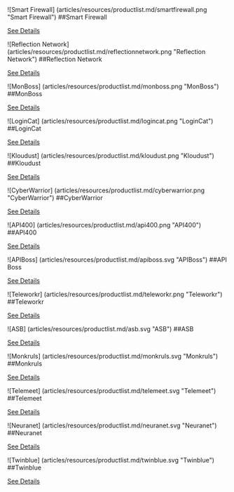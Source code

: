 <div class="resource-container" markdown="1">

<div class="product-box" markdown="1">
![Smart Firewall] (articles/resources/productlist.md/smartfirewall.png "Smart Firewall")
##Smart Firewall


[See Details]({{#makeLink}}./resource.html?article_path=resources/resourcematerial/smartfirewall.md&menu_path=/{{/makeLink}})
</div>

<div class="product-box" markdown="1">
![Reflection Network] (articles/resources/productlist.md/reflectionnetwork.png "Reflection Network")
##Reflection Network


[See Details]({{#makeLink}}./resource.html?article_path=resources/resourcematerial/reflectionnetwork.md&menu_path=/{{/makeLink}})
</div>

<div class="product-box" markdown="1">
![MonBoss] (articles/resources/productlist.md/monboss.png "MonBoss")
##MonBoss


[See Details]({{#makeLink}}./resource.html?article_path=resources/resourcematerial/monboss.md&menu_path=/{{/makeLink}})
</div>

<div class="product-box" markdown="1">
![LoginCat] (articles/resources/productlist.md/logincat.png "LoginCat")
##LoginCat


[See Details]({{#makeLink}}./resource.html?article_path=resources/resourcematerial/logincat.md&menu_path=/{{/makeLink}})
</div>

<div class="product-box" markdown="1">
![Kloudust] (articles/resources/productlist.md/kloudust.png "Kloudust")
##Kloudust


[See Details]({{#makeLink}}./resource.html?article_path=resources/resourcematerial/kloudust.md&menu_path=/{{/makeLink}})
</div>

<div class="product-box" markdown="1">
![CyberWarrior] (articles/resources/productlist.md/cyberwarrior.png "CyberWarrior")
##CyberWarrior


[See Details]({{#makeLink}}./resource.html?article_path=resources/resourcematerial/cyberwarrior.md&menu_path=/{{/makeLink}})
</div>

<div class="product-box" markdown="1">
![API400] (articles/resources/productlist.md/api400.png "API400")
##API400


[See Details]({{#makeLink}}./resource.html?article_path=resources/resourcematerial/api400.md&menu_path=/{{/makeLink}})
</div>

<div class="product-box" markdown="1">
![APIBoss] (articles/resources/productlist.md/apiboss.svg "APIBoss")
##API Boss



[See Details]({{#makeLink}}./resource.html?article_path=resources/resourcematerial/apiboss.md&menu_path=/{{/makeLink}})
</div>


<div class="product-box" markdown="1">
![Teleworkr] (articles/resources/productlist.md/teleworkr.png "Teleworkr")
##Teleworkr


[See Details]({{#makeLink}}./resource.html?article_path=resources/resourcematerial/teleworkr.md&menu_path=/{{/makeLink}})
</div>

<div class="product-box" markdown="1">
![ASB] (articles/resources/productlist.md/asb.svg "ASB")
##ASB


[See Details]({{#makeLink}}./resource.html?article_path=resources/resourcematerial/asb.md&menu_path=/{{/makeLink}})
</div>

<div class="product-box" markdown="1">
![Monkruls] (articles/resources/productlist.md/monkruls.svg "Monkruls")
##Monkruls


[See Details]({{#makeLink}}./resource.html?article_path=resources/resourcematerial/monkruls.md&menu_path=/{{/makeLink}})
</div>

<div class="product-box" markdown="1">
![Telemeet] (articles/resources/productlist.md/telemeet.svg "Telemeet")
##Telemeet


[See Details]({{#makeLink}}./resource.html?article_path=resources/resourcematerial/telemeet.md&menu_path=/{{/makeLink}})
</div>

<div class="product-box" style="flex-basis: calc(33% - 40px); flex-grow: 0" markdown="1">
![Neuranet] (articles/resources/productlist.md/neuranet.svg "Neuranet")
##Neuranet


[See Details]({{#makeLink}}./resource.html?article_path=resources/resourcematerial/neuranet.md&menu_path=/{{/makeLink}})
</div>

<div class="product-box" style="flex-basis: calc(33% - 40px); flex-grow: 0" markdown="1">
![Twinblue] (articles/resources/productlist.md/twinblue.svg "Twinblue")
##Twinblue


[See Details]({{#makeLink}}./resource.html?article_path=resources/resourcematerial/twinblue.md&menu_path=/{{/makeLink}})
</div>

</div>